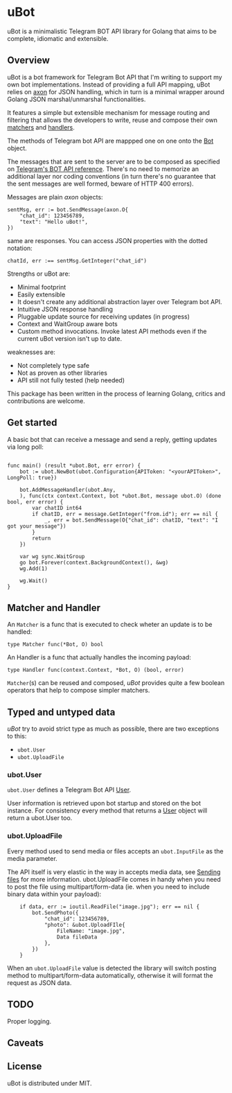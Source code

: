 # uBot
uBot is a minimalistic Telegram BOT API library for Golang that aims to be complete, idiomatic and extensible.

## Overview
uBot is a bot framework for Telegram Bot API that I'm writing to support my own bot implementations. 
Instead of providing a full API mapping, uBot relies on [axon](https://github.com/sdurz/axon) for JSON handling, which in turn is a minimal wrapper around Golang JSON marshal/unmarshal functionalities.

It features a simple but extensible mechanism for message routing and filtering that allows the developers to write, reuse and compose their own [matchers](https://pkg.go.dev/github.com/sdurz/ubot#Matcher) and [handlers](https://pkg.go.dev/github.com/sdurz/ubot#Handler).

The methods of Telegram bot API are mappped one on one onto the [Bot](https://pkg.go.dev/github.com/sdurz/ubot#Bot) object. 

The messages that are sent to the server are to be composed as specified on [Telegram's BOT API reference](https://core.telegram.org/bots/api). There's no need to memorize an additional layer nor coding conventions (in turn there's no guarantee that the sent messages are well formed, beware of HTTP 400 errors). 

Messages are plain _axon_ objects:

```golang
sentMsg, err := bot.SendMessage(axon.O{
	"chat_id": 123456789,
	"text": "Hello uBot!",
})
```

same are responses. You can access JSON properties with the dotted notation:

```golang
chatId, err :== sentMsg.GetInteger("chat_id")

```


Strengths or uBot are:
- Minimal footprint
- Easily extensible
- It doesn't create any additional abstraction layer over Telegram bot API.
- Intuitive JSON response handling
- Pluggable update source for receiving updates (in progress)
- Context and WaitGroup aware bots
- Custom method invocations. Invoke latest API methods even if the current uBot version isn't up to date.

weaknesses are:
- Not completely type safe
- Not as proven as other libraries
- API still not fully tested (help needed)
  

This package has been written in the process of learning Golang, critics and contributions are welcome.

## Get started
A basic bot that can receive a message and send a reply, getting updates via long poll:

```golang

func main() (result *ubot.Bot, err error) {  
	bot := ubot.NewBot(ubot.Configuration{APIToken: "<yourAPIToken>", LongPoll: true})

	bot.AddMessageHandler(ubot.Any,
	), func(ctx context.Context, bot *ubot.Bot, message ubot.O) (done bool, err error) {
        var chatID int64
		if chatID, err = message.GetInteger("from.id"); err == nil {
		    _, err = bot.SendMessage(O{"chat_id": chatID, "text": "I got your message"})
        }
		return
	})

    var wg sync.WaitGroup
    go bot.Forever(context.BackgroundContext(), &wg)
    wg.Add(1)

    wg.Wait()
}

```

## Matcher and Handler

An `Matcher` is a func that is executed to check wheter an update is to be handled:

```golang
type Matcher func(*Bot, O) bool
```

An Handler is a func that actually handles the incoming payload:
```golang
type Handler func(context.Context, *Bot, O) (bool, error)
```

`Matcher`(s) can be reused and composed, *uBot* provides quite a few boolean operators that help to compose simpler matchers.

## Typed and untyped data

*uBot* try to avoid strict type as much as possible, there are two exceptions to this:

* `ubot.User`
* `ubot.UploadFile`
  
### ubot.User

`ubot.User` defines a Telegram Bot API [User](https://core.telegram.org/bots/api#user).

User information is retrieved upon bot startup and stored on the bot instance. For consistency every method that returns a [User](https://core.telegram.org/bots/api#user) object will return a ubot.User too.
   
### ubot.UploadFile

Every method used to send media or files accepts an `ubot.InputFile` as the media parameter.

The API itself is very elastic in the way in accepts media data, see [Sending files](https://core.telegram.org/bots/api#sending-files) for more information. ubot.UploadFile comes in handy when you need to post the file using multipart/form-data (ie. when you need to include binary data within your payload):

```golang
	if data, err := ioutil.ReadFile("image.jpg"); err == nil {
		bot.SendPhoto({
			"chat_id": 123456789,
			"photo": &ubot.UploadFIle{
				FileName: "image.jpg",
				Data fileData
			},	
		})
	}
```

When an `ubot.UploadFile` value is detected the library will switch posting method to multipart/form-data automatically, otherwise it will format the request as JSON data.

## TODO

Proper logging.

## Caveats


## License
uBot is distributed under MIT.